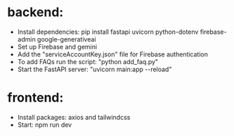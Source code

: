 # backend:
 - Install dependencies: pip install fastapi uvicorn python-dotenv firebase-admin google-generativeai
 - Set up Firebase and gemini
 - Add the "serviceAccountKey.json" file for Firebase authentication
 - To add FAQs run the script: "python add_faq.py"
 - Start the FastAPI server: "uvicorn main:app --reload"

# frontend:
 - Install packages: axios and tailwindcss
 - Start: npm run dev

